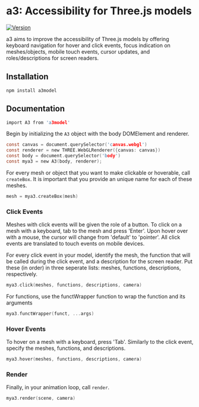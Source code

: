 # a3: Accessibility for Three.js models
[![Version](https://img.shields.io/badge/npm-1.0.1-pink)](https://www.npmjs.com/package/a3model)

a3 aims to improve the accessibility of Three.js models by offering keyboard navigation for hover and click events, focus indication on meshes/objects, mobile touch events, cursor updates, and roles/descriptions for screen readers.

## Installation
``` 
npm install a3model 
```

## Documentation
```c 
import A3 from 'a3model'
```
Begin by initializing the `A3` object with the body DOMElement and renderer.
```c 
const canvas = document.querySelector('canvas.webgl')
const renderer = new THREE.WebGLRenderer({canvas: canvas})
const body = document.querySelector('body')
const mya3 = new A3(body, renderer);
```
For every mesh or object that you want to make clickable or hoverable, call `createBox`. It is important that you provide an unique name for each of these meshes.
```c
mesh = mya3.createBox(mesh)
```
### Click Events
Meshes with click events will be given the role of a button. To click on a mesh with a keyboard, tab to the mesh and press 'Enter'. Upon hover over with a mouse, the cursor will change from 'default' to 'pointer'. All click events are translated to touch events on mobile devices.

For every click event in your model, identify the mesh, the function that will be called during the click event, and a description for the screen reader. Put these (in order) in three seperate lists: meshes, functions, descriptions, respectively.
```c
mya3.click(meshes, functions, descriptions, camera)
```
For functions, use the functWrapper function to wrap the function and its arguments
```c
mya3.functWrapper(funct, ...args)
```

### Hover Events
To hover on a mesh with a keyboard, press 'Tab'. Similarly to the click event, specify the meshes, functions, and descriptions.
```c
mya3.hover(meshes, functions, descriptions, camera)
```

### Render
Finally, in your animation loop, call `render`.
```c
mya3.render(scene, camera)
```